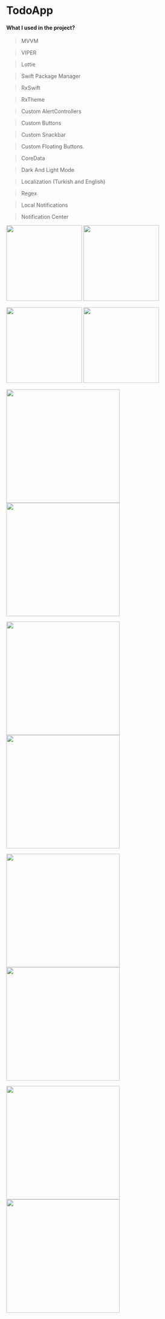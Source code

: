 


# TodoApp

#### What I used in the project?

> MVVM

> VIPER

> Lottie

> Swift Package Manager

> RxSwift

> RxTheme

> Custom AlertControllers

> Custom Buttons

> Custom Snackbar

> Custom Floating Buttons.

> CoreData

> Dark And Light Mode 

> Localization (Turkish and English)

> Regex

> Local Notifications

> Notification Center


<p>
 
   <img src="https://user-images.githubusercontent.com/49749125/152654771-b796d2be-ea9e-4faa-9c7b-cabda36d47cc.gif" width="200">
  <img src="https://user-images.githubusercontent.com/49749125/152654753-ebcdc11f-f63f-4313-af08-a5703970cd10.gif" width="200">
  
 
</p>
<p> 
   <img src="https://user-images.githubusercontent.com/49749125/152654755-4a6beca6-13c5-498d-8ac0-ec7be609e3d2.gif" width="200">
  
  <img src="https://user-images.githubusercontent.com/49749125/152654757-c2a81491-4fa6-416f-86e6-72a92f3b6eb3.gif" width="200">
  

</p>
<p>
   <img src="https://user-images.githubusercontent.com/49749125/152654759-e1634172-d686-4841-aeb5-ac46b6c3b31f.gif" width="300">
  <img src="https://user-images.githubusercontent.com/49749125/152654754-200161db-2f13-4069-9190-9dc521e69cef.gif" width="300">
 </p>
<p>
  
   <img src="https://user-images.githubusercontent.com/49749125/152654761-68cc5a38-bbe2-459e-8ff5-d333ae3f791b.gif" width="300">
  
  <img src="https://user-images.githubusercontent.com/49749125/152654764-b7399c76-1ee1-4ca5-886a-86c8a26cd0a6.gif" width="300">
  
  
</p>
<p> 
   <img src="https://user-images.githubusercontent.com/49749125/152654766-ac7a1c5d-e47c-4da0-bbea-c4d10633db7a.gif" width="300">
   <img src="https://user-images.githubusercontent.com/49749125/152654770-7a93ab47-3e67-493a-b7c8-c5fdded73ee1.gif" width="300">
 </p>
<p>   
 
  <img src="https://user-images.githubusercontent.com/49749125/152654745-1fc2d517-9e62-4ae2-a1d7-84dd0aba374b.gif" width="300">
  <img src="https://user-images.githubusercontent.com/49749125/152654772-139008ec-8676-4f6d-8119-52d17b506f62.gif" width="300">
</p>

